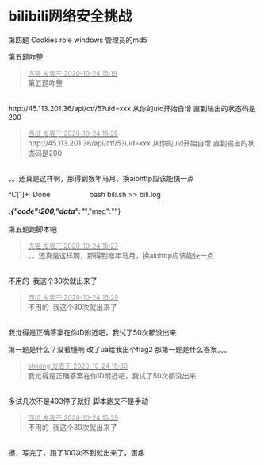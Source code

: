 # bilibili网络安全挑战


第四题 Cookies role windows 管理员的md5

第五题咋整

<div class="quote"><blockquote><font size="2"><a href="https://www.hostloc.com/forum.php?mod=redirect&amp;goto=findpost&amp;pid=9346055&amp;ptid=757940" target="_blank"><font color="#999999">冻猫 发表于 2020-10-24 15:19</font></a></font><br />
第五题咋整</blockquote></div><br />
http://45.113.201.36/api/ctf/5?uid=xxx 从你的uid开始自增 直到输出的状态码是200<img id="aimg_pDbZG" onclick="zoom(this, this.src, 0, 0, 0)" class="zoom" src="https://cdn.jsdelivr.net/gh/hishis/forum-master/public/images/patch.gif" onmouseover="img_onmouseoverfunc(this)" onload="thumbImg(this)" border="0" alt="" />

<div class="quote"><blockquote><font size="2"><a href="https://www.hostloc.com/forum.php?mod=redirect&amp;goto=findpost&amp;pid=9346085&amp;ptid=757940" target="_blank"><font color="#999999">西瓜 发表于 2020-10-24 15:25</font></a></font><br />
http://45.113.201.36/api/ctf/5?uid=xxx 从你的uid开始自增 直到输出的状态码是200</blockquote></div><br />
。。还真是这样啊，那得到猴年马月，换aiohttp应该能快一点

^C[1]+&nbsp;&nbsp;Done&nbsp; &nbsp;&nbsp; &nbsp;&nbsp; &nbsp;&nbsp; &nbsp;&nbsp; &nbsp;&nbsp; &nbsp;&nbsp;&nbsp;bash bili.sh &gt;&gt; bili.log<br />
<br />
***:{&quot;code&quot;:200,&quot;data&quot;:&quot;***&quot;,&quot;msg&quot;:&quot;&quot;}<br />
<br />
第五题跑脚本吧

<div class="quote"><blockquote><font size="2"><a href="https://www.hostloc.com/forum.php?mod=redirect&amp;goto=findpost&amp;pid=9346096&amp;ptid=757940" target="_blank"><font color="#999999">冻猫 发表于 2020-10-24 15:27</font></a></font><br />
。。还真是这样啊，那得到猴年马月，换aiohttp应该能快一点</blockquote></div><br />
不用的&nbsp;&nbsp;我这个30次就出来了<img id="aimg_gzDRK" onclick="zoom(this, this.src, 0, 0, 0)" class="zoom" src="https://cdn.jsdelivr.net/gh/hishis/forum-master/public/images/patch.gif" onmouseover="img_onmouseoverfunc(this)" onload="thumbImg(this)" border="0" alt="" />

<div class="quote"><blockquote><font size="2"><a href="https://www.hostloc.com/forum.php?mod=redirect&amp;goto=findpost&amp;pid=9346109&amp;ptid=757940" target="_blank"><font color="#999999">西瓜 发表于 2020-10-24 15:29</font></a></font><br />
不用的&nbsp;&nbsp;我这个30次就出来了</blockquote></div><br />
我觉得是正确答案在你ID附近吧，我试了50次都没出来<img id="aimg_h2172" onclick="zoom(this, this.src, 0, 0, 0)" class="zoom" src="https://cdn.jsdelivr.net/gh/hishis/forum-master/public/images/patch.gif" onmouseover="img_onmouseoverfunc(this)" onload="thumbImg(this)" border="0" alt="" />

第一题是什么？没看懂啊 改了ua给我出个flag2 那第一题是什么答案。。。

<div class="quote"><blockquote><font size="2"><a href="https://www.hostloc.com/forum.php?mod=redirect&amp;goto=findpost&amp;pid=9346120&amp;ptid=757940" target="_blank"><font color="#999999">shkong 发表于 2020-10-24 15:30</font></a></font><br />
我觉得是正确答案在你ID附近吧，我试了50次都没出来</blockquote></div><br />
多试几次不是403停了就好 脚本跑又不是手动<img id="aimg_CaMD4" onclick="zoom(this, this.src, 0, 0, 0)" class="zoom" src="https://cdn.jsdelivr.net/gh/hishis/forum-master/public/images/patch.gif" onmouseover="img_onmouseoverfunc(this)" onload="thumbImg(this)" border="0" alt="" />

<div class="quote"><blockquote><font size="2"><a href="https://www.hostloc.com/forum.php?mod=redirect&amp;goto=findpost&amp;pid=9346109&amp;ptid=757940" target="_blank"><font color="#999999">西瓜 发表于 2020-10-24 15:29</font></a></font><br />
不用的&nbsp;&nbsp;我这个30次就出来了</blockquote></div><br />
擦，写完了，跑了100次不到就出来了，蛋疼
